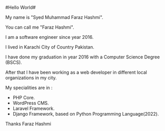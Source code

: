 #Hello World#
<p>My name is "Syed Muhammad Faraz Hashmi".</p>
<p>You can call me "Faraz Hashmi".</p>
<p>I am a software engineer since year 2016.</p>
<p>I lived in Karachi City of Country Pakistan.</p>
<p>I have done my graduation in year 2016 with a Computer Science Degree (BSCS).</p>
<p>After that I have been working as a web developer in different local organizations in my city.</p>
<p>My specialities are  in :</p>
<ul>
	<li>PHP Core.</li>
	<li>WordPress CMS.</li>
	<li>Laravel Framework.</li>
	<li>Django Framework, based on Python Programming Language(2022).</li>
</ul>
<!-- For Business with me, Check Out my profile @ Fiverr: http://bit.ly/2nfgCsZ -->
<p>Thanks Faraz Hashmi</p>

